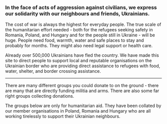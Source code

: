 ### In the face of acts of aggression against civilians, we express our solidarity with our neighbours and friends, Ukrainians. 

The cost of war is always the highest for everyday people. The true scale of the humanitarian effort needed - both for the refugees seeking safety in Romania, Poland, and Hungary and for the people still in Ukraine - will be huge. People need food, warmth, water and safe places to stay and probably for months. They might also need legal support or health care.

Already over 500,000 Ukrainians have fled the country. We have made this site to direct people to support local and reputable organisations on the Ukrainian border who are providing direct assistance to refugees with food, water, shelter, and border crossing assistance. 

---

There are many different groups you could donate to on the ground - there are many that are directly funding militia and arms. There are also some far right groups collecting donations. 

The groups below are only for humanitarian aid. They have been collated by our member organisations in Poland, Romania and Hungary who are all working tirelessly to support their Ukrainian neighbours. 
